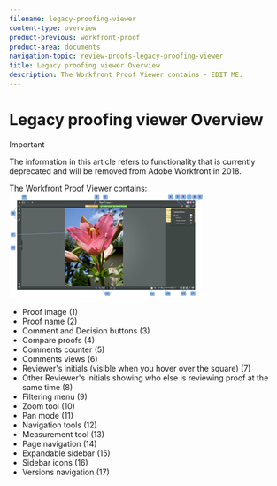```yaml
---
filename: legacy-proofing-viewer
content-type: overview
product-previous: workfront-proof
product-area: documents
navigation-topic: review-proofs-legacy-proofing-viewer
title: Legacy proofing viewer Overview
description: The Workfront Proof Viewer contains - EDIT ME.
---
```


# Legacy proofing viewer Overview

>[!IMPORTANT]
>
>The information in this article refers to functionality that is currently deprecated and will be removed from Adobe Workfront in 2018.

The Workfront Proof Viewer contains:  
![PV2-_Overview.png](assets/pv2--overview-350x189.png)

* Proof image (1)
* Proof name (2)
* Comment and Decision buttons (3)
* Compare proofs (4)
* Comments counter (5)
* Comments views (6)
* Reviewer's initials (visible when you hover over the square) (7)
* Other Reviewer's initials showing who else is reviewing proof at the same time (8)
* Filtering menu (9)
* Zoom tool (10)
* Pan mode (11)&nbsp;
* Navigation tools (12)
* Measurement tool (13)
* Page navigation (14)
* Expandable sidebar (15)
* Sidebar icons (16)
* Versions navigation (17)

